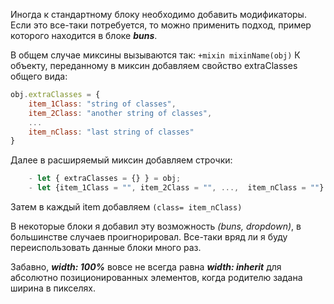 Иногда к стандартному блоку необходимо добавить модификаторы. 
Если это все-таки потребуется, то можно применить подход, пример которого находится в блоке ***buns***.

В общем случае миксины вызываются так:
```+mixin mixinName(obj)```
К объекту, переданному в миксин добавляем свойство extraClasses общего вида:
```js
obj.extraClasses = {
    item_1Class: "string of classes",
    item_2Class: "another string of classes",
    ...
    item_nClass: "last string of classes"
}
```

Далее в расширяемый миксин добавляем строчки:
```js
    - let { extraClasses = {} } = obj;
    - let {item_1Class = "", item_2Class = "", ...,  item_nClass = ""} = extraClasses;
```
Затем в каждый item добавляем ```(class= item_nClass)```

В некоторые блоки я добавил эту возможность *(buns, dropdown)*, в большинстве случаев проигнорировал. 
Все-таки вряд ли я буду переиспользовать данные блоки много раз. 


Забавно, ***width: 100%*** вовсе не всегда равна ***width: inherit*** для абсолютно позиционированных 
элементов, когда родителю задана ширина в пикселях.
